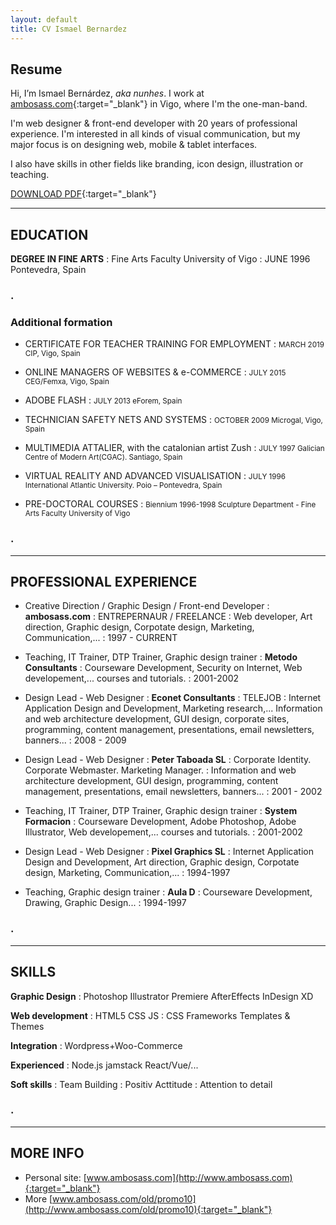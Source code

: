 ```yaml
---
layout: default
title: CV Ismael Bernardez
---
```

## Resume

Hi, I’m Ismael Bernárdez, *aka nunhes*. I work at [ambosass.com](http://ambosass.com){:target="_blank"} in Vigo, where I'm the one-man-band.

I'm web designer &amp; front-end developer with 20 years of professional experience. I'm interested in all kinds of visual communication, but my major focus is on designing web, mobile &amp; tablet interfaces.

I also have skills in other fields like branding, icon design, illustration or teaching.

[DOWNLOAD PDF](docs/CV_IsmaelBernardez_en_2020.pdf){:target="_blank"}

***

## EDUCATION

**DEGREE IN FINE ARTS**
: Fine Arts Faculty University of Vigo
: JUNE 1996 Pontevedra, Spain

### .

### Additional formation
- CERTIFICATE FOR TEACHER TRAINING FOR EMPLOYMENT
: <small>MARCH 2019 CIP, Vigo, Spain</small>

- ONLINE MANAGERS OF WEBSITES &amp; e-COMMERCE
: <small>JULY 2015 CEG/Femxa, Vigo, Spain</small>

- ADOBE FLASH
: <small>JULY 2013 eForem, Spain</small>

- TECHNICIAN SAFETY NETS AND SYSTEMS
: <small>OCTOBER 2009 Microgal, Vigo, Spain</small>

- MULTIMEDIA ATTALIER, with the catalonian artist Zush
: <small>JULY 1997 Galician Centre of Modern Art(CGAC). Santiago, Spain</small>

- VIRTUAL REALITY AND ADVANCED VISUALISATION
: <small>JULY 1996 International Atlantic University. Poio – Pontevedra, Spain</small>

- PRE-DOCTORAL COURSES
: <small>Biennium 1996-1998 Sculpture Department - Fine Arts Faculty University of Vigo</small>

### .

***

## PROFESSIONAL EXPERIENCE

- Creative Direction / Graphic Design / Front-end Developer
: **ambosass.com**
: ENTREPERNAUR / FREELANCE
: Web developer, Art direction, Graphic design, Corpotate design, Marketing, Communication,...
: 1997 - CURRENT

- Teaching, IT Trainer, DTP Trainer, Graphic design trainer
: **Metodo Consultants**
: Courseware Development, Security on Internet, Web developement,... courses and tutorials.
: 2001-2002

- Design Lead - Web Designer
: **Econet Consultants** 
: TELEJOB
: Internet Application Design and Development, Marketing research,... Information and web architecture development, GUI design, corporate sites, programming, content management, presentations, email newsletters, banners...
: 2008 - 2009

- Design Lead - Web Designer
: **Peter Taboada SL** 
: Corporate Identity. Corporate Webmaster. Marketing Manager.
: Information and web architecture development, GUI design, programming, content management, presentations, email newsletters, banners...
: 2001 - 2002

- Teaching, IT Trainer, DTP Trainer, Graphic design trainer
: **System Formacion**
: Courseware Development, Adobe Photoshop, Adobe Illustrator, Web developement,... courses and tutorials.
: 2001-2002

- Design Lead - Web Designer
: **Pixel Graphics SL**
: Internet Application Design and Development, Art direction, Graphic design, Corpotate design, Marketing, Communication,...
: 1994-1997	

- Teaching, Graphic design trainer
: **Aula D**
: Courseware Development, Drawing, Graphic Design...
: 1994-1997	

### .

***
## SKILLS
**Graphic Design**
: Photoshop Illustrator Premiere AfterEffects InDesign XD

**Web development**
: HTML5 CSS JS
: CSS Frameworks Templates & Themes 

**Integration**
: Wordpress+Woo-Commerce

**Experienced**
: Node.js jamstack React/Vue/...

**Soft skills**
: Team Building
: Positiv Acttitude
: Attention to detail

### .

***
## MORE INFO
- Personal site: [www.ambosass.com](http://www.ambosass.com){:target="_blank"}
- More [www.ambosass.com/old/promo10](http://www.ambosass.com/old/promo10){:target="_blank"}